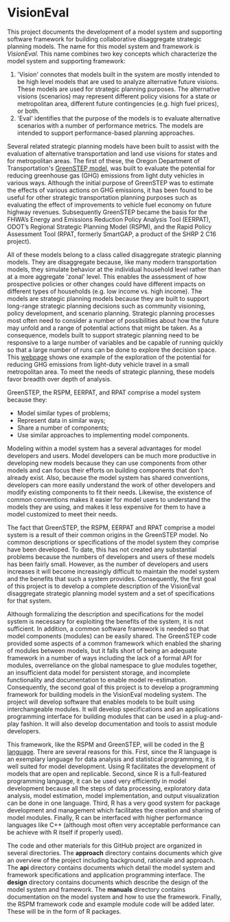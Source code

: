 # VisionEval #
This project documents the development of a model system and supporting software framework for building collaborative disaggregate strategic planning models. The name for this model system and framework is *VisionEval*. This name combines two key concepts which characterize the model system and supporting framework:  
1. 'Vision' connotes that models built in the system are mostly intended to be high level models that are used to analyze alternative future visions. These models are used for strategic planning purposes. The alternative visions (scenarios) may represent different policy visions for a state or metropolitan area, different future contingencies (e.g. high fuel prices), or both.  
2. 'Eval' identifies that the purpose of the models is to evaluate alternative scenarios with a number of performance metrics. The models are intended to support performance-based planning approaches.  

Several related strategic planning models have been built to assist with the evaluation of alternative transportation and land use visions for states and for metropolitan areas. The first of these, the Oregon Department of Transportation's [GreenSTEP model](https://www.oregon.gov/ODOT/TD/TP/pages/greenstep.aspx), was built to evaluate the potential for reducing greenhouse gas (GHG) emissions from light duty vehicles in various ways. Although the initial purpose of GreenSTEP was to estimate the effects of various actions on GHG emissions, it has been found to be useful for other strategic transportation planning purposes such as evaluating the effect of improvements to vehicle fuel economy on future highway revenues. Subsequently GreenSTEP became the basis for the FHWA’s Energy and Emissions Reduction Policy Analysis Tool (EERPAT), ODOT’s Regional Strategic Planning Model (RSPM), and the Rapid Policy Assessment Tool (RPAT, formerly SmartGAP, a product of the SHRP 2 C16 project).  

All of these models belong to a class called disaggregate strategic planning models. They are disaggregate because, like many modern transportation models, they simulate behavior at the individual household level rather than at a more aggregate 'zonal' level. This enables the assessment of how prospective policies or other changes could have different impacts on different types of households (e.g. low income vs. high income). The models are strategic planning models because they are built to support long-range strategic planning decisions such as community visioning, policy development, and scenario planning. Strategic planning processes most often need to consider a number of possibilities about how the future may unfold and a range of potential actions that might be taken. As a consequence, models built to support strategic planning need to be responsive to a large number of variables and be capable of running quickly so that a large number of runs can be done to explore the decision space. This [webpage](https://www.oregon.gov/ODOT/TD/TP/Pages/scenarioviewer.html) shows one example of the exploration of the potential for reducing GHG emissions from light-duty vehicle travel in a small metropolitan area. To meet the needs of strategic planning, these models favor breadth over depth of analysis.  

GreenSTEP, the RSPM, EERPAT, and RPAT comprise a model system because they:  
* Model similar types of problems;  
* Represent data in similar ways;
* Share a number of components;
* Use similar approaches to implementing model components.  

Modeling within a model system has a several advantages for model developers and users. Model developers can be much more productive in developing new models because they can use components from other models and can focus their efforts on building components that don't already exist. Also, because the model system has shared conventions, developers can more easily understand the work of other developers and modify existing components to fit their needs. Likewise, the existence of common conventions makes it easier for model users to understand the models they are using, and makes it less expensive for them to have a model customized to meet their needs.

The fact that GreenSTEP, the RSPM, EERPAT and RPAT comprise a model system is a result of their common origins in the GreenSTEP model. No common descriptions or specifications of the model system they comprise have been developed. To date, this has not created any substantial problems because the numbers of developers and users of these models has been fairly small. However, as the number of developers and users increases it will become increasingly difficult to maintain the model system and the benefits that such a system provides. Consequently, the first goal of this project is to develop a complete description of the VisionEval disaggregate strategic planning model system and a set of specifications for that system.

Although formalizing the description and specifications for the model system is necessary for exploiting the benefits of the system, it is not sufficient. In addition, a common software framework is needed so that model components (modules) can be easily shared. The GreenSTEP code provided some aspects of a common framework which enabled the sharing of modules between models, but it falls short of being an adequate framework in a number of ways including the lack of a formal API for modules, overreliance on the global namespace to glue modules together, an insufficient data model for persistent storage, and incomplete functionality and documentation to enable model re-estimation. Consequently, the second goal of this project is to develop a programming framework for building models in the VisionEval modeling system. The project will develop software that enables models to be built using interchangeable modules. It will develop specifications and an applications programming interface for building modules that can be used in a plug-and-play fashion. It will also develop documentation and tools to assist module developers.

This framework, like the RSPM and GreenSTEP, will be coded in the [R  language](http://www.r-project.org). There are several reasons for this. First, since the R language is an exemplary language for data analysis and statistical programming, it is well suited for model development. Using R facilitates the development of models that are open and replicable. Second, since R is a full-featured programming language, it can be used very efficiently in model development because all the steps of data processing, exploratory data analysis, model estimation, model implementation, and output visualization can be done in one language. Third, R has a very good system for package development and management which facilitates the creation and sharing of model modules. Finally, R can be interfaced with higher performance languages like C++ (although most often very acceptable performance can be achieve with R itself if properly used).  

The code and other materials for this GitHub project are organized in several directories. The **approach** directory contains documents which give an overview of the project including background, rationale and approach. The **api** directory contains documents which detail the model system and framework specifications and application programming interface. The **design** directory contains documents which describe the design of the model system and framework. The **manuals** directory contains documentation on the model system and how to use the framework. Finally, the RSPM framework code and example module code will be added later. These will be in the form of R packages.



